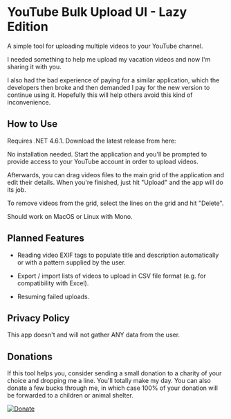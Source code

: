 # YouTube Bulk Upload UI - Lazy Edition

A simple tool for uploading multiple videos to your YouTube channel.

I needed something to help me upload my vacation videos and now I'm sharing it with you.

I also had the bad experience of paying for a similar application, which the developers then broke and then demanded I pay for the new version to continue using it. Hopefully this will help others avoid this kind of inconvenience.

## How to Use

Requires .NET 4.6.1. Download the latest release from here:

No installation needed. Start the application and you'll be prompted to provide access to your YouTube account in order to upload videos.

Afterwards, you can drag videos files to the main grid of the application and edit their details. When you're finished, just hit "Upload" and the app will do its job.

To remove videos from the grid, select the lines on the grid and hit "Delete".

Should work on MacOS or Linux with Mono.

## Planned Features

- Reading video EXIF tags to populate title and description automatically or with a pattern supplied by the user.

- Export / import lists of videos to upload in CSV file format (e.g. for compatibility with Excel).

- Resuming failed uploads.

## Privacy Policy

This app doesn't and will not gather ANY data from the user.

## Donations

If this tool helps you, consider sending a small donation to a charity of your choice and dropping me a line. You'll totally make my day. You can also donate a few bucks through me, in which case 100% of your donation will be forwarded to a children or animal shelter.

[![Donate](https://www.paypalobjects.com/en_US/i/btn/btn_donate_LG.gif)](https://www.paypal.com/cgi-bin/webscr?cmd=_s-xclick&hosted_button_id=F7GH776DZEFNU)










